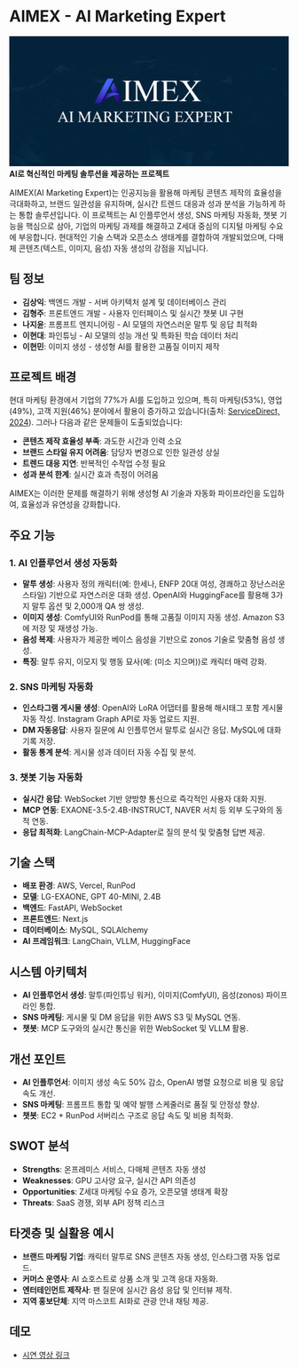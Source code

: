# AIMEX - AI Marketing Expert

![AIMEX Logo](\etc\aimex.png)  
**AI로 혁신적인 마케팅 솔루션을 제공하는 프로젝트**

AIMEX(AI Marketing Expert)는 인공지능을 활용해 마케팅 콘텐츠 제작의 효율성을 극대화하고, 브랜드 일관성을 유지하며, 실시간 트렌드 대응과 성과 분석을 가능하게 하는 통합 솔루션입니다. 이 프로젝트는 AI 인플루언서 생성, SNS 마케팅 자동화, 챗봇 기능을 핵심으로 삼아, 기업의 마케팅 과제를 해결하고 Z세대 중심의 디지털 마케팅 수요에 부응합니다. 현대적인 기술 스택과 오픈소스 생태계를 결합하여 개발되었으며, 다매체 콘텐츠(텍스트, 이미지, 음성) 자동 생성의 강점을 지닙니다.

## 팀 정보
- **김상익**: 백엔드 개발 - 서버 아키텍처 설계 및 데이터베이스 관리
- **김형주**: 프론트엔드 개발 - 사용자 인터페이스 및 실시간 챗봇 UI 구현
- **나지윤**: 프롬프트 엔지니어링 - AI 모델의 자연스러운 말투 및 응답 최적화
- **이현대**: 파인튜닝 - AI 모델의 성능 개선 및 특화된 학습 데이터 처리
- **이현민**: 이미지 생성 - 생성형 AI를 활용한 고품질 이미지 제작

## 프로젝트 배경
현대 마케팅 환경에서 기업의 77%가 AI를 도입하고 있으며, 특히 마케팅(53%), 영업(49%), 고객 지원(46%) 분야에서 활용이 증가하고 있습니다(출처: [ServiceDirect, 2024](https://servicedirect.com/resources/small-business-ai-report/)). 그러나 다음과 같은 문제들이 도출되었습니다:
- **콘텐츠 제작 효율성 부족**: 과도한 시간과 인력 소요
- **브랜드 스타일 유지 어려움**: 담당자 변경으로 인한 일관성 상실
- **트렌드 대응 지연**: 반복적인 수작업 수정 필요
- **성과 분석 한계**: 실시간 효과 측정이 어려움

AIMEX는 이러한 문제를 해결하기 위해 생성형 AI 기술과 자동화 파이프라인을 도입하여, 효율성과 유연성을 강화합니다.

## 주요 기능
### 1. AI 인플루언서 생성 자동화
- **말투 생성**: 사용자 정의 캐릭터(예: 한세나, ENFP 20대 여성, 경쾌하고 장난스러운 스타일) 기반으로 자연스러운 대화 생성. OpenAI와 HuggingFace를 활용해 3가지 말투 옵션 및 2,000개 QA 쌍 생성.
- **이미지 생성**: ComfyUI와 RunPod를 통해 고품질 이미지 자동 생성. Amazon S3에 저장 및 재생성 가능.
- **음성 복제**: 사용자가 제공한 베이스 음성을 기반으로 zonos 기술로 맞춤형 음성 생성.
- **특징**: 말투 유지, 이모지 및 행동 묘사(예: (미소 지으며))로 캐릭터 매력 강화.

### 2. SNS 마케팅 자동화
- **인스타그램 게시물 생성**: OpenAI와 LoRA 어댑터를 활용해 해시태그 포함 게시물 자동 작성. Instagram Graph API로 자동 업로드 지원.
- **DM 자동응답**: 사용자 질문에 AI 인플루언서 말투로 실시간 응답. MySQL에 대화 기록 저장.
- **활동 통계 분석**: 게시물 성과 데이터 자동 수집 및 분석.

### 3. 챗봇 기능 자동화
- **실시간 응답**: WebSocket 기반 양방향 통신으로 즉각적인 사용자 대화 지원.
- **MCP 연동**: EXAONE-3.5-2.4B-INSTRUCT, NAVER 서치 등 외부 도구와의 동적 연동.
- **응답 최적화**: LangChain-MCP-Adapter로 질의 분석 및 맞춤형 답변 제공.

## 기술 스택
- **배포 환경**: AWS, Vercel, RunPod
- **모델**: LG-EXAONE, GPT 40-MINI, 2.4B
- **백엔드**: FastAPI, WebSocket
- **프론트엔드**: Next.js
- **데이터베이스**: MySQL, SQLAlchemy
- **AI 프레임워크**: LangChain, VLLM, HuggingFace

## 시스템 아키텍처
- **AI 인플루언서 생성**: 말투(파인튜닝 워커), 이미지(ComfyUI), 음성(zonos) 파이프라인 통합.
- **SNS 마케팅**: 게시물 및 DM 응답을 위한 AWS S3 및 MySQL 연동.
- **챗봇**: MCP 도구와의 실시간 통신을 위한 WebSocket 및 VLLM 활용.

## 개선 포인트
- **AI 인플루언서**: 이미지 생성 속도 50% 감소, OpenAI 병렬 요청으로 비용 및 응답 속도 개선.
- **SNS 마케팅**: 프롬프트 통합 및 예약 발행 스케줄러로 품질 및 안정성 향상.
- **챗봇**: EC2 + RunPod 서버리스 구조로 응답 속도 및 비용 최적화.

## SWOT 분석
- **Strengths**: 온프레미스 서비스, 다매체 콘텐츠 자동 생성
- **Weaknesses**: GPU 고사양 요구, 실시간 API 의존성
- **Opportunities**: Z세대 마케팅 수요 증가, 오픈모델 생태계 확장
- **Threats**: SaaS 경쟁, 외부 API 정책 리스크

## 타겟층 및 실활용 예시
- **브랜드 마케팅 기업**: 캐릭터 말투로 SNS 콘텐츠 자동 생성, 인스타그램 자동 업로드.
- **커머스 운영사**: AI 쇼호스트로 상품 소개 및 고객 응대 자동화.
- **엔터테인먼트 제작사**: 팬 질문에 실시간 음성 응답 및 인터뷰 제작.
- **지역 홍보단체**: 지역 마스코트 AI화로 관광 안내 채팅 제공.

## 데모
- [시연 영상 링크](https://example.com/demo)

